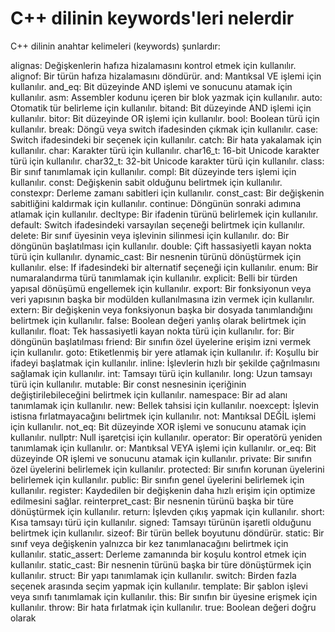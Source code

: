 # C++ dilinin keywords'leri nelerdir

C++ dilinin anahtar kelimeleri (keywords) şunlardır:

alignas: Değişkenlerin hafıza hizalamasını kontrol etmek için kullanılır.
alignof: Bir türün hafıza hizalamasını döndürür.
and: Mantıksal VE işlemi için kullanılır.
and_eq: Bit düzeyinde AND işlemi ve sonucunu atamak için kullanılır.
asm: Assembler kodunu içeren bir blok yazmak için kullanılır.
auto: Otomatik tür belirleme için kullanılır.
bitand: Bit düzeyinde AND işlemi için kullanılır.
bitor: Bit düzeyinde OR işlemi için kullanılır.
bool: Boolean türü için kullanılır.
break: Döngü veya switch ifadesinden çıkmak için kullanılır.
case: Switch ifadesindeki bir seçenek için kullanılır.
catch: Bir hata yakalamak için kullanılır.
char: Karakter türü için kullanılır.
char16_t: 16-bit Unicode karakter türü için kullanılır.
char32_t: 32-bit Unicode karakter türü için kullanılır.
class: Bir sınıf tanımlamak için kullanılır.
compl: Bit düzeyinde ters işlemi için kullanılır.
const: Değişkenin sabit olduğunu belirtmek için kullanılır.
constexpr: Derleme zamanı sabitleri için kullanılır.
const_cast: Bir değişkenin sabitliğini kaldırmak için kullanılır.
continue: Döngünün sonraki adımına atlamak için kullanılır.
decltype: Bir ifadenin türünü belirlemek için kullanılır.
default: Switch ifadesindeki varsayılan seçeneği belirtmek için kullanılır.
delete: Bir sınıf üyesinin veya işlevinin silinmesi için kullanılır.
do: Bir döngünün başlatılması için kullanılır.
double: Çift hassasiyetli kayan nokta türü için kullanılır.
dynamic_cast: Bir nesnenin türünü dönüştürmek için kullanılır.
else: If ifadesindeki bir alternatif seçeneği için kullanılır.
enum: Bir numaralandırma türü tanımlamak için kullanılır.
explicit: Belli bir türden yapısal dönüşümü engellemek için kullanılır.
export: Bir fonksiyonun veya veri yapısının başka bir modülden kullanılmasına izin vermek için kullanılır.
extern: Bir değişkenin veya fonksiyonun başka bir dosyada tanımlandığını belirtmek için kullanılır.
false: Boolean değeri yanlış olarak belirtmek için kullanılır.
float: Tek hassasiyetli kayan nokta türü için kullanılır.
for: Bir döngünün başlatılması
friend: Bir sınıfın özel üyelerine erişim izni vermek için kullanılır.
goto: Etiketlenmiş bir yere atlamak için kullanılır.
if: Koşullu bir ifadeyi başlatmak için kullanılır.
inline: İşlevlerin hızlı bir şekilde çağrılmasını sağlamak için kullanılır.
int: Tamsayı türü için kullanılır.
long: Uzun tamsayı türü için kullanılır.
mutable: Bir const nesnesinin içeriğinin değiştirilebileceğini belirtmek için kullanılır.
namespace: Bir ad alanı tanımlamak için kullanılır.
new: Bellek tahsisi için kullanılır.
noexcept: İşlevin istisna fırlatmayacağını belirtmek için kullanılır.
not: Mantıksal DEĞİL işlemi için kullanılır.
not_eq: Bit düzeyinde XOR işlemi ve sonucunu atamak için kullanılır.
nullptr: Null işaretçisi için kullanılır.
operator: Bir operatörü yeniden tanımlamak için kullanılır.
or: Mantıksal VEYA işlemi için kullanılır.
or_eq: Bit düzeyinde OR işlemi ve sonucunu atamak için kullanılır.
private: Bir sınıfın özel üyelerini belirlemek için kullanılır.
protected: Bir sınıfın korunan üyelerini belirlemek için kullanılır.
public: Bir sınıfın genel üyelerini belirlemek için kullanılır.
register: Kaydedilen bir değişkenin daha hızlı erişim için optimize edilmesini sağlar.
reinterpret_cast: Bir nesnenin türünü başka bir türe dönüştürmek için kullanılır.
return: İşlevden çıkış yapmak için kullanılır.
short: Kısa tamsayı türü için kullanılır.
signed: Tamsayı türünün işaretli olduğunu belirtmek için kullanılır.
sizeof: Bir türün bellek boyutunu döndürür.
static: Bir sınıf veya değişkenin yalnızca bir kez tanımlanacağını belirtmek için kullanılır.
static_assert: Derleme zamanında bir koşulu kontrol etmek için kullanılır.
static_cast: Bir nesnenin türünü başka bir türe dönüştürmek için kullanılır.
struct: Bir yapı tanımlamak için kullanılır.
switch: Birden fazla seçenek arasında seçim yapmak için kullanılır.
template: Bir şablon işlevi veya sınıfı tanımlamak için kullanılır.
this: Bir sınıfın bir üyesine erişmek için kullanılır.
throw: Bir hata fırlatmak için kullanılır.
true: Boolean değeri doğru olarak
